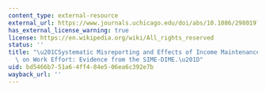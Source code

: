 ```yaml
---
content_type: external-resource
external_url: https://www.journals.uchicago.edu/doi/abs/10.1086/298019?journalCode=jole
has_external_license_warning: true
license: https://en.wikipedia.org/wiki/All_rights_reserved
status: ''
title: "\u201CSystematic Misreporting and Effects of Income Maintenance Experiments\
  \ on Work Effort: Evidence from the SIME-DIME.\u201D"
uid: bd5466b7-51a6-4ff4-84e5-06ea6c392e7b
wayback_url: ''
---
```

